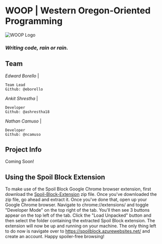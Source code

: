 # **WOOP | Western Oregon-Oriented Programming** 
![WOOP Logo](https://i.ibb.co/r72JVrQ/Logo-BG-centered.png "WOOP Logo")
### *Writing code, rain or rain.*

## **Team**
*Edward Borello* | 
    
    Team Lead
    Github: @eborello
*Ankit Shrestha* | 
    
    Developer
    Github: @ashrestha18

*Nathan Camuso* | 
    
    Developer
    Github: @ncamuso

## **Project Info**
Coming Soon!

## **Using the Spoil Block Extension**
To make use of the Spoil Block Google Chrome browser extension, first download the [Spoil-Block-Extension](https://github.com/eborello/woop/blob/dev/Spoil-Block-Extension/Spoil-Block-Extension.crx) zip file.
Once you've downloaded the zip file, go ahead and extract it. Once you've done that, open up your Google Chrome browser.
Navigate to chrome://extensions/ and toggle "Developer Mode" on the top right of the tab. You'll then see 3 buttons appear on the top left of the tab.
Click the "Load Unpacked" button and then select the folder containing the extracted Spoil Block extension. The extension will now be up and running
on your machine. The only thing left to do now is navigate over to https://spoilblock.azurewebsites.net/ and create an account. Happy spoiler-free browsing!
